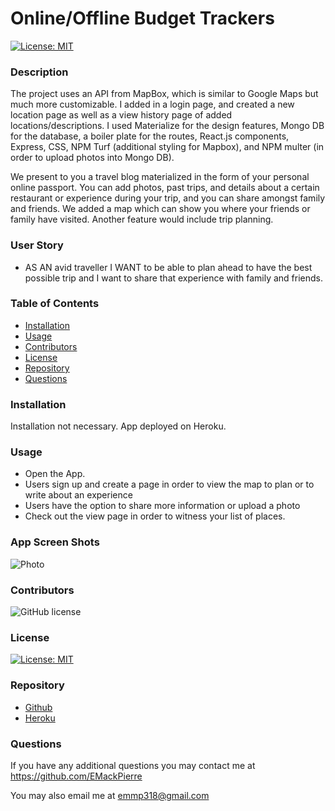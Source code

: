 # Online/Offline Budget Trackers
  
  [![License: MIT](https://img.shields.io/badge/License-MIT-yellow.svg)](https://opensource.org/licenses/MIT)
  
  ### Description

 The project uses an API from MapBox, which is similar to Google Maps but much more customizable. I added in a login page, and created a new location page as well as a view history page of added locations/descriptions. I used Materialize for the design features, Mongo DB for the database, a boiler plate for the routes, React.js components, Express, CSS, NPM Turf (additional styling for Mapbox), and NPM multer (in order to upload photos into Mongo DB).

 We present to you a travel blog materialized in the form of your personal online passport. You can add photos, past trips, and details about a certain restaurant or experience during your trip, and you can share amongst family and friends. We added a map which can show you where your friends or family have visited. Another feature would include trip planning.

  ### User Story

  * AS AN avid traveller I WANT to be able to plan ahead to have the best possible trip and I want to share that experience with family and friends. 
  
  ### Table of Contents

  * [Installation](#installation)
  * [Usage](#usage)
  * [Contributors](#contributors)
  * [License](#license)
  * [Repository](#Repository)
  * [Questions](#questions)

  ### Installation

  Installation not necessary. App deployed on Heroku.

  ### Usage

  * Open the App.
  * Users sign up and create a page in order to view the map to plan or to write about an experience
  * Users have the option to share more information or upload a photo
  * Check out the view page in order to witness your list of places.

  ### App Screen Shots

  ![Photo]()
 
  
  ### Contributors

  ![GitHub license](https://img.shields.io/badge/Made%20by-%40EMackPierre-blue)

  ### License

  [![License: MIT](https://img.shields.io/badge/License-MIT-yellow.svg)](https://opensource.org/licenses/MIT)

  ### Repository

  - [Github]()
  - [Heroku]()

  ### Questions

  If you have any additional questions you may contact me at https://github.com/EMackPierre

  You may also email me at emmp318@gmail.com